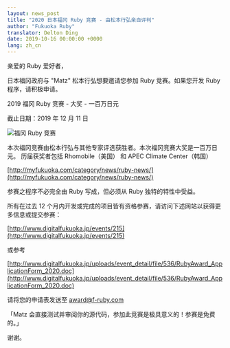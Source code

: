 ```yaml
---
layout: news_post
title: "2020 日本福冈 Ruby 竞赛 - 由松本行弘亲自评判"
author: "Fukuoka Ruby"
translator: Delton Ding
date: 2019-10-16 00:00:00 +0000
lang: zh_cn
---
```


亲爱的 Ruby 爱好者，

日本福冈政府与 "Matz" 松本行弘想要邀请您参加 Ruby 竞赛。如果您开发 Ruby 程序，请积极申请。

2019 福冈 Ruby 竞赛 - 大奖 - 一百万日元

截止日期：2019 年 12 月 11 日

![福冈 Ruby 竞赛](http://www.digitalfukuoka.jp/javascripts/kcfinder/upload/images/fukuokarubyaward2017.png)

本次福冈竞赛由松本行弘与其他专家评选获胜者。本次福冈竞赛大奖是一百万日元。
历届获奖者包括 Rhomobile（美国） 和 APEC Climate Center（韩国）

[http://myfukuoka.com/category/news/ruby-news/](http://myfukuoka.com/category/news/ruby-news/)

参赛之程序不必完全由 Ruby 写成，但必须从 Ruby 独特的特性中受益。

所有在过去 12 个月内开发或完成的项目皆有资格参赛，请访问下述网站以获得更多信息或提交参赛：

[http://www.digitalfukuoka.jp/events/215](http://www.digitalfukuoka.jp/events/215)

或参考

[http://www.digitalfukuoka.jp/uploads/event_detail/file/536/RubyAward_ApplicationForm_2020.doc](http://www.digitalfukuoka.jp/uploads/event_detail/file/536/RubyAward_ApplicationForm_2020.doc)

请将您的申请表发送至 award@f-ruby.com

「Matz 会直接测试并审阅你的源代码，参加此竞赛是极具意义的！参赛是免费的。」

谢谢。
